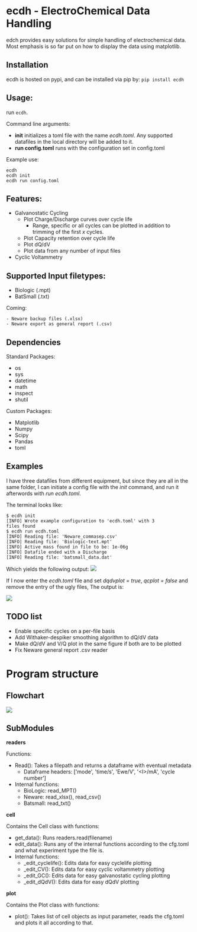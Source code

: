 # ecdh - ElectroChemical Data Handling

edch provides easy solutions for simple handling of electrochemical data. Most emphasis is so far put on how to display the data using matplotlib.


## Installation

ecdh is hosted on pypi, and can be installed via pip by:
```pip install ecdh```


## Usage:

run ```ecdh```.

Command line arguments:

- **init** initializes a toml file with the name *ecdh.toml*. Any supported datafiles in the local directory will be added to it.
- **run config.toml** runs with the configuration set in config.toml

Example use:
```
ecdh
ecdh init
ecdh run config.toml
```


## Features:

- Galvanostatic Cycling
    - Plot Charge/Discharge curves over cycle life
        - Range, specific or all cycles can be plotted in addition to trimming of the first *x* cycles.
    - Plot Capacity retention over cycle life
    - Plot dQ/dV
    - Plot data from any number of input files
- Cyclic Voltammetry



## Supported Input filetypes:

- Biologic (.mpt)
- BatSmall (.txt)

Coming:

    - Neware backup files (.xlsx)
    - Neware export as general report (.csv)


## Dependencies
Standard Packages:
- os
- sys
- datetime
- math
- inspect
- shutil

Custom Packages:
- Matplotlib
- Numpy
- Scipy
- Pandas
- toml


## Examples

I have three datafiles from different equipment, but since they are all in the same folder, I can initiate a config file with the *init* command, and run it afterwords with *run ecdh.toml*.

The terminal looks like:

```
$ ecdh init
[INFO] Wrote example configuration to 'ecdh.toml' with 3
files found
$ ecdh run ecdh.toml 
[INFO] Reading file: 'Neware_commasep.csv'
[INFO] Reading file: 'Biologic-text.mpt'
[INFO] Active mass found in file to be: 1e-06g
[INFO] Datafile ended with a Discharge
[INFO] Reading file: 'batsmall_data.dat'
```

Which yields the following output:
![](doc/example_multiplot.png)

If I now enter the *ecdh.toml* file and set *dqdvplot = true*, *qcplot = false* and remove the entry of the ugly files, The output is:

![](doc/example_dqdv.png)

## TODO list

- Enable specific cycles on a per-file basis
- Add Withaker-despiker smoothing algorithm to dQ/dV data
- Make dQ/dV and V/Q plot in the same figure if both are to be plotted
- Fix Neware general report .csv reader

# Program structure

## Flowchart

![](doc/UML_diagram.svg)

## SubModules

**readers**

Functions:

- Read(): Takes a filepath and returns a dataframe with eventual metadata
    - Dataframe headers: ['mode', 'time/s', 'Ewe/V', '\<I>/mA', 'cycle number']
- Internal functions:
    - BioLogic: read_MPT()
    - Neware: read_xlsx(), read_csv()
    - Batsmall: read_txt()

**cell**

Contains the Cell class with functions:

- get_data():   Runs readers.read(filename)
- edit_data(): Runs any of the internal functions according to the cfg.toml and what experiment type the file is.
- Internal functions:
    - _edit_cyclelife(): Edits data for easy cyclelife plotting
    - _edit_CV(): Edits data for easy cyclic voltammetry plotting
    - _edit_GC(): Edits data for easy galvanostatic cycling plotting
    - _edit_dQdV(): Edits data for easy dQdV plotting

**plot**

Contains the Plot class with functions:

- plot(): Takes list of cell objects as input parameter, reads the cfg.toml and plots it all according to that.
